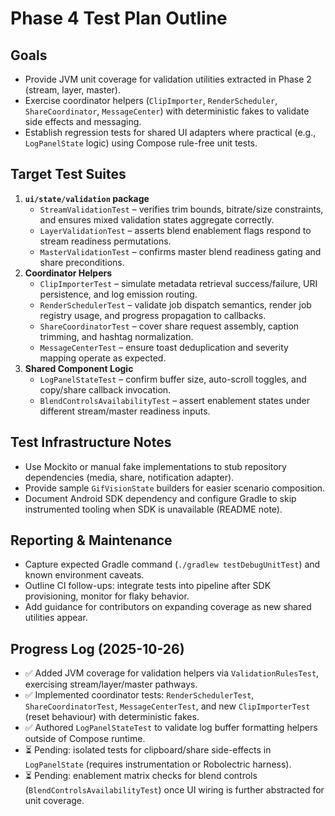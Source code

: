 # Phase 4 Test Plan Outline

## Goals
- Provide JVM unit coverage for validation utilities extracted in Phase 2 (stream, layer, master).
- Exercise coordinator helpers (`ClipImporter`, `RenderScheduler`, `ShareCoordinator`, `MessageCenter`) with deterministic fakes to validate side effects and messaging.
- Establish regression tests for shared UI adapters where practical (e.g., `LogPanelState` logic) using Compose rule-free unit tests.

## Target Test Suites
1. **`ui/state/validation` package**
   - `StreamValidationTest` – verifies trim bounds, bitrate/size constraints, and ensures mixed validation states aggregate correctly.
   - `LayerValidationTest` – asserts blend enablement flags respond to stream readiness permutations.
   - `MasterValidationTest` – confirms master blend readiness gating and share preconditions.
2. **Coordinator Helpers**
   - `ClipImporterTest` – simulate metadata retrieval success/failure, URI persistence, and log emission routing.
   - `RenderSchedulerTest` – validate job dispatch semantics, render job registry usage, and progress propagation to callbacks.
   - `ShareCoordinatorTest` – cover share request assembly, caption trimming, and hashtag normalization.
   - `MessageCenterTest` – ensure toast deduplication and severity mapping operate as expected.
3. **Shared Component Logic**
   - `LogPanelStateTest` – confirm buffer size, auto-scroll toggles, and copy/share callback invocation.
   - `BlendControlsAvailabilityTest` – assert enablement states under different stream/master readiness inputs.

## Test Infrastructure Notes
- Use Mockito or manual fake implementations to stub repository dependencies (media, share, notification adapter).
- Provide sample `GifVisionState` builders for easier scenario composition.
- Document Android SDK dependency and configure Gradle to skip instrumented tooling when SDK is unavailable (README note).

## Reporting & Maintenance
- Capture expected Gradle command (`./gradlew testDebugUnitTest`) and known environment caveats.
- Outline CI follow-ups: integrate tests into pipeline after SDK provisioning, monitor for flaky behavior.
- Add guidance for contributors on expanding coverage as new shared utilities appear.

## Progress Log (2025-10-26)
- ✅ Added JVM coverage for validation helpers via `ValidationRulesTest`, exercising stream/layer/master pathways.
- ✅ Implemented coordinator tests: `RenderSchedulerTest`, `ShareCoordinatorTest`, `MessageCenterTest`, and new `ClipImporterTest` (reset behaviour) with deterministic fakes.
- ✅ Authored `LogPanelStateTest` to validate log buffer formatting helpers outside of Compose runtime.
- ⏳ Pending: isolated tests for clipboard/share side-effects in `LogPanelState` (requires instrumentation or Robolectric harness).
- ⏳ Pending: enablement matrix checks for blend controls (`BlendControlsAvailabilityTest`) once UI wiring is further abstracted for unit coverage.

